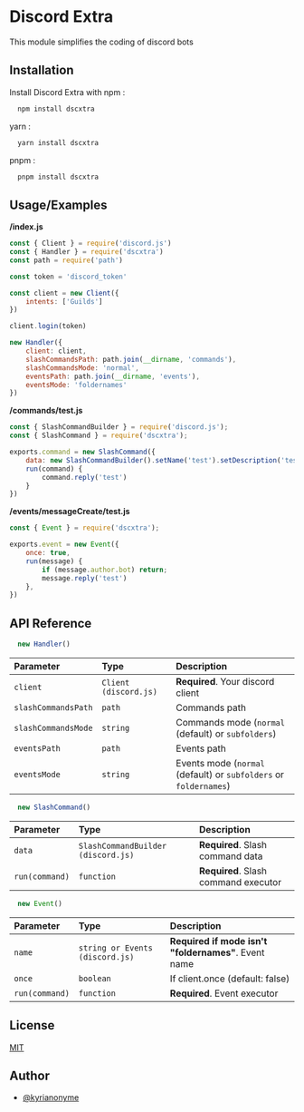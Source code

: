 # Discord Extra

This module simplifies the coding of discord bots
## Installation

Install Discord Extra with npm :

```bash
  npm install dscxtra
```

yarn :

```bash
  yarn install dscxtra
```

pnpm :

```bash
  pnpm install dscxtra
```
## Usage/Examples

**/index.js**
```javascript
const { Client } = require('discord.js')
const { Handler } = require('dscxtra')
const path = require('path')

const token = 'discord_token'

const client = new Client({
    intents: ['Guilds']
})

client.login(token)

new Handler({
    client: client,
    slashCommandsPath: path.join(__dirname, 'commands'),
    slashCommandsMode: 'normal',
    eventsPath: path.join(__dirname, 'events'),
    eventsMode: 'foldernames'
})
```

**/commands/test.js**

```javascript
const { SlashCommandBuilder } = require('discord.js');
const { SlashCommand } = require('dscxtra');

exports.command = new SlashCommand({
    data: new SlashCommandBuilder().setName('test').setDescription('test'),
    run(command) {
        command.reply('test')
    }
})
```

**/events/messageCreate/test.js**

```javascript
const { Event } = require('dscxtra');

exports.event = new Event({
    once: true,
    run(message) {
        if (message.author.bot) return;
        message.reply('test')
    },
})
```


## API Reference

```javascript
  new Handler()
```

| Parameter | Type     | Description                |
| :-------- | :------- | :------------------------- |
| `client` | `Client (discord.js)` | **Required**. Your discord client |
| `slashCommandsPath` | `path` | Commands path |
| `slashCommandsMode` | `string` | Commands mode (`normal` (default) or `subfolders`) |
| `eventsPath` | `path` | Events path |
| `eventsMode` | `string` | Events mode (`normal` (default) or `subfolders` or `foldernames`) |

```javascript
  new SlashCommand()
```

| Parameter | Type     | Description                       |
| :-------- | :------- | :-------------------------------- |
| `data` | `SlashCommandBuilder (discord.js)` | **Required**. Slash command data |
| `run(command)` | `function` | **Required**. Slash command executor |

```javascript
  new Event()
```

| Parameter | Type     | Description                       |
| :-------- | :------- | :-------------------------------- |
| `name` | `string or Events (discord.js)` | **Required if mode isn't "foldernames"**. Event name |
| `once` | `boolean` | If client.once (default: false) |
| `run(command)` | `function` | **Required**. Event executor |

## License

[MIT](https://choosealicense.com/licenses/mit/)
## Author

- [@kyrianonyme](https://www.github.com/kyrianonyme)